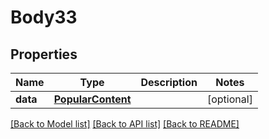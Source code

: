 # Body33

## Properties
Name | Type | Description | Notes
------------ | ------------- | ------------- | -------------
**data** | [**PopularContent**](PopularContent.md) |  | [optional] 

[[Back to Model list]](../README.md#documentation-for-models) [[Back to API list]](../README.md#documentation-for-api-endpoints) [[Back to README]](../README.md)

